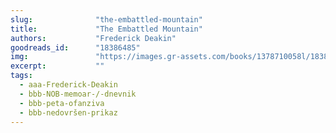 ```yaml
---
slug:              "the-embattled-mountain"
title:             "The Embattled Mountain"
authors:           "Frederick Deakin"
goodreads_id:      "18386485"
img:               "https://images.gr-assets.com/books/1378710058l/18386485.jpg"
excerpt:           ""
tags:
  - aaa-Frederick-Deakin
  - bbb-NOB-memoar-/-dnevnik
  - bbb-peta-ofanziva
  - bbb-nedovršen-prikaz
---
```


